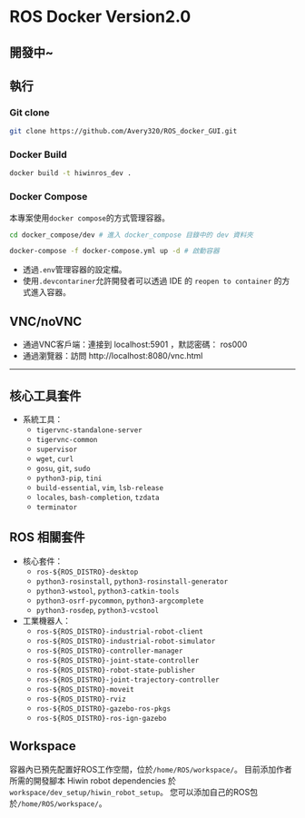 # ROS Docker Version2.0
開發中~
---
## 執行
### Git clone 
```bash
git clone https://github.com/Avery320/ROS_docker_GUI.git
```
### Docker Build
```bash
docker build -t hiwinros_dev .
```
### Docker Compose
本專案使用`docker compose`的方式管理容器。
```bash
cd docker_compose/dev # 進入 docker_compose 目錄中的 dev 資料夾
```
```bash
docker-compose -f docker-compose.yml up -d # 啟動容器
```
- 透過`.env`管理容器的設定檔。
- 使用`.devcontariner`允許開發者可以透過 IDE 的 `reopen to container` 的方式進入容器。

## VNC/noVNC
- 通過VNC客戶端：連接到 localhost:5901 ，默認密碼： ros000
- 通過瀏覽器：訪問 http://localhost:8080/vnc.html
---
## 核心工具套件
- 系統工具：
  - `tigervnc-standalone-server`
  - `tigervnc-common`
  - `supervisor`
  - `wget`, `curl`
  - `gosu`, `git`, `sudo`
  - `python3-pip`, `tini`
  - `build-essential`, `vim`, `lsb-release`
  - `locales`, `bash-completion`, `tzdata`
  - `terminator`

## ROS 相關套件
- 核心套件：
  - `ros-${ROS_DISTRO}-desktop`
  - `python3-rosinstall`, `python3-rosinstall-generator`
  - `python3-wstool`, `python3-catkin-tools`
  - `python3-osrf-pycommon`, `python3-argcomplete`
  - `python3-rosdep`, `python3-vcstool`
- 工業機器人：
  - `ros-${ROS_DISTRO}-industrial-robot-client`
  - `ros-${ROS_DISTRO}-industrial-robot-simulator`
  - `ros-${ROS_DISTRO}-controller-manager`
  - `ros-${ROS_DISTRO}-joint-state-controller`
  - `ros-${ROS_DISTRO}-robot-state-publisher`
  - `ros-${ROS_DISTRO}-joint-trajectory-controller`
  - `ros-${ROS_DISTRO}-moveit`
  - `ros-${ROS_DISTRO}-rviz`
  - `ros-${ROS_DISTRO}-gazebo-ros-pkgs`
  - `ros-${ROS_DISTRO}-ros-ign-gazebo`


## Workspace
容器內已預先配置好ROS工作空間，位於`/home/ROS/workspace/`。
目前添加作者所需的開發腳本 Hiwin robot dependencies 於`workspace/dev_setup/hiwin_robot_setup`。
您可以添加自己的ROS包於`/home/ROS/workspace/`。

